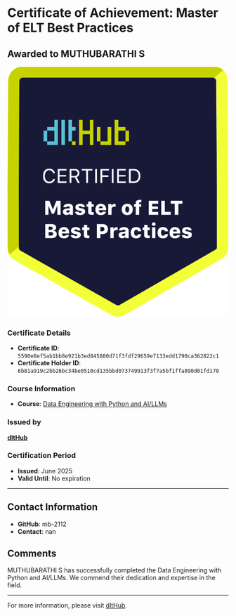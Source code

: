 
# Certificate of Achievement: Master of ELT Best Practices

## Awarded to **MUTHUBARATHI S**

![Course Image](../badges/dlt_master_elt_best_practices_badge.png)

### Certificate Details
- **Certificate ID**: `5590e8ef5ab1bb8e921b3ed845880d71f3fdf29659e7133edd1790ca362822c1`
- **Certificate Holder ID**: `6b81a919c2bb26bc34be0510cd135bbd073749913f3f7a5bf1ffa090d01fd170`

### Course Information
- **Course**: [Data Engineering with Python and AI/LLMs](https://www.youtube.com/watch?v=T23Bs75F7ZQ)

### Issued by
[**dltHub**](https://dlthub.com/) 

### Certification Period
- **Issued**: June 2025
- **Valid Until**: No expiration

---

## Contact Information
- **GitHub**: mb-2112
- **Contact**: nan

## Comments
MUTHUBARATHI S has successfully completed the Data Engineering with Python and AI/LLMs. We commend their dedication and expertise in the field.

---

For more information, please visit [dltHub](https://dlthub.com/).
    
